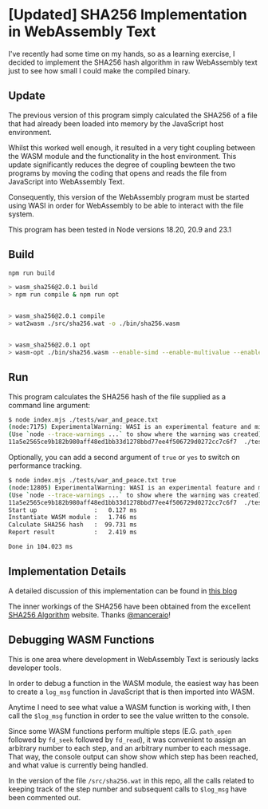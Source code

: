 # [Updated] SHA256 Implementation in WebAssembly Text

I've recently had some time on my hands, so as a learning exercise, I decided to implement the SHA256 hash algorithm in raw WebAssembly text just to see how small I could make the compiled binary.

## Update

The previous version of this program simply calculated the SHA256 of a file that had already been loaded into memory by the JavaScript host environment.

Whilst this worked well enough, it resulted in a very tight coupling between the WASM module and the functionality in the host environment.
This update significantly reduces the degree of coupling bewteen the two programs by moving the coding that opens and reads the file from JavaScript into WebAssembly Text.

Consequently, this version of the WebAssembly program must be started using WASI in order for WebAssembly to be able to interact with the file system.

This program has been tested in Node versions 18.20, 20.9 and 23.1

## Build

```bash
npm run build

> wasm_sha256@2.0.1 build
> npm run compile & npm run opt


> wasm_sha256@2.0.1 compile
> wat2wasm ./src/sha256.wat -o ./bin/sha256.wasm


> wasm_sha256@2.0.1 opt
> wasm-opt ./bin/sha256.wasm --enable-simd --enable-multivalue --enable-bulk-memory -O4 -o ./bin/sha256_opt.wasm
```

## Run

This program calculates the SHA256 hash of the file supplied as a command line argument:

```bash
$ node index.mjs ./tests/war_and_peace.txt
(node:7175) ExperimentalWarning: WASI is an experimental feature and might change at any time
(Use `node --trace-warnings ...` to show where the warning was created)
11a5e2565ce9b182b980aff48ed1bb33d1278bbd77ee4f506729d0272cc7c6f7  ./tests/war_and_peace.txt
```

Optionally, you can add a second argument of `true` or `yes` to switch on performance tracking.

```bash
$ node index.mjs ./tests/war_and_peace.txt true
(node:12805) ExperimentalWarning: WASI is an experimental feature and might change at any time
(Use `node --trace-warnings ...` to show where the warning was created)
11a5e2565ce9b182b980aff48ed1bb33d1278bbd77ee4f506729d0272cc7c6f7  ./tests/war_and_peace.txt
Start up                :   0.127 ms
Instantiate WASM module :   1.746 ms
Calculate SHA256 hash   :  99.731 ms
Report result           :   2.419 ms

Done in 104.023 ms
```

## Implementation Details

A detailed discussion of this implementation can be found in [this blog](https://awesome.red-badger.com/chriswhealy/sha256-webassembly)

The inner workings of the SHA256 have been obtained from the excellent [SHA256 Algorithm](https://sha256algorithm.com/) website.
Thanks [@manceraio](https://twitter.com/manceraio)!

## Debugging WASM Functions

This is one area where development in WebAssembly Text is seriously lacks developer tools.

In order to debug a function in the WASM module, the easiest way has been to create a `log_msg` function in JavaScript that is then imported into WASM.

Anytime I need to see what value a WASM function is working with, I then call the `$log_msg` function in order to see the value written to the console.

Since some WASM functions perform multiple steps (E.G. `path_open` followed by `fd_seek` followed by `fd_read`), it was convenient to assign an arbitrary number to each step, and an arbitrary number to each message.
That way, the console output can show show which step has been reached, and what value is currently being handled.

In the version of the file `/src/sha256.wat` in this repo, all the calls related to keeping track of the step number and subsequent calls to `$log_msg` have been commented out.
